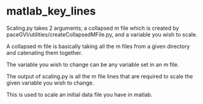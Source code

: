 # matlab_key_lines
Scaling.py takes 2 arguments; a collapsed m file which is created by paceGVI/utilities/createCollapsedMFile.py, and 
a variable you wish to scale.

A collapsed m file is basically taking all the m files from a given directory and catenating them together.

The variable you wish to change can be any variable set in an m file.

The output of scaling.py is all the m file lines that are required to scale the given variable you wish to change.

This is used to scale an initial data file you have in matlab.
